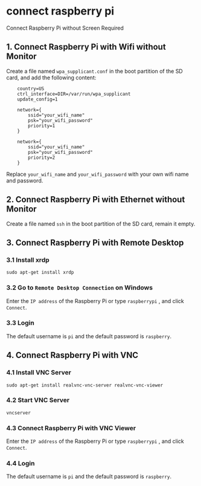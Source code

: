 # connect raspberry pi
 Connect Raspberry Pi without Screen Required

## 1. Connect Raspberry Pi with Wifi without Monitor

Create a file named `wpa_supplicant.conf` in the boot partition of the SD card, and add the following content:

```shell
    country=US
    ctrl_interface=DIR=/var/run/wpa_supplicant
    update_config=1

    network={
        ssid="your_wifi_name"
        psk="your_wifi_password"
        priority=1
    }

    network={
        ssid="your_wifi_name"
        psk="your_wifi_password"
        priority=2
    }
```

Replace `your_wifi_name` and `your_wifi_password` with your own wifi name and password.


    

## 2. Connect Raspberry Pi with Ethernet without Monitor

Create a file named `ssh` in the boot partition of the SD card, remain it empty.

## 3. Connect Raspberry Pi with Remote Desktop

### 3.1 Install xrdp

```shell
sudo apt-get install xrdp
```

### 3.2 Go to `Remote Desktop Connection` on Windows

Enter the `IP address` of the Raspberry Pi or type `raspberrypi` , and click `Connect`.

### 3.3 Login

The default username is `pi` and the default password is `raspberry`.

## 4. Connect Raspberry Pi with VNC

### 4.1 Install VNC Server

```shell
sudo apt-get install realvnc-vnc-server realvnc-vnc-viewer
```

### 4.2 Start VNC Server

```shell
vncserver
```

### 4.3 Connect Raspberry Pi with VNC Viewer

Enter the `IP address` of the Raspberry Pi or type `raspberrypi` , and click `Connect`.

### 4.4 Login

The default username is `pi` and the default password is `raspberry`.






